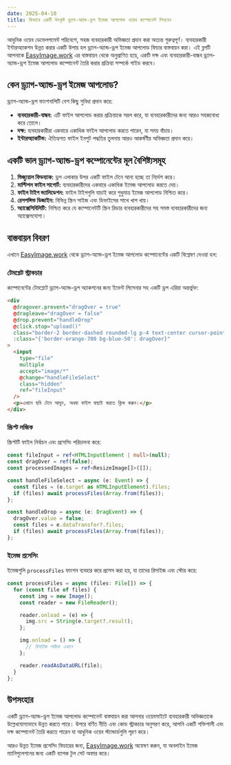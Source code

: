```yaml
---
date: 2025-04-10
title: কিভাবে একটি উৎকৃষ্ট ড্র্যাগ-অ্যান্ড-ড্রপ ইমেজ আপলোড ওয়েব কম্পোনেন্ট লিখবেন
---
```


আধুনিক ওয়েব ডেভেলপমেন্ট পরিবেশে, সহজ ব্যবহারকারী অভিজ্ঞতা প্রদান করা অত্যন্ত গুরুত্বপূর্ণ। ব্যবহারকারী ইন্টারঅ্যাকশন উন্নত করার একটি উপায় হল ড্র্যাগ-অ্যান্ড-ড্রপ ইমেজ আপলোড ফিচার বাস্তবায়ন করা। এই ব্লগটি আপনাকে [EasyImage.work](https://easyimage.work) এর বাস্তবায়ন থেকে অনুপ্রাণিত হয়ে, একটি দক্ষ এবং ব্যবহারকারী-বান্ধব ড্র্যাগ-অ্যান্ড-ড্রপ ইমেজ আপলোড কম্পোনেন্ট তৈরি করার প্রক্রিয়া সম্পর্কে গাইড করবে।

## কেন ড্র্যাগ-অ্যান্ড-ড্রপ ইমেজ আপলোড?

ড্র্যাগ-অ্যান্ড-ড্রপ ফাংশনালিটি বেশ কিছু সুবিধা প্রদান করে:

- **ব্যবহারকারী-বান্ধব:** এটি ফাইল আপলোড করার প্রক্রিয়াকে সরল করে, যা ব্যবহারকারীদের জন্য আরও সহজবোধ্য করে তোলে।
- **দক্ষ:** ব্যবহারকারীরা একবারে একাধিক ফাইল আপলোড করতে পারেন, যা সময় বাঁচায়।
- **ইন্টারঅ্যাকটিভ:** ঐতিহ্যগত ফাইল ইনপুট পদ্ধতির তুলনায় আরও আকর্ষণীয় অভিজ্ঞতা প্রদান করে।

## একটি ভাল ড্র্যাগ-অ্যান্ড-ড্রপ কম্পোনেন্টের মূল বৈশিষ্ট্যসমূহ

1. **ভিজ্যুয়াল ফিডব্যাক:** ড্রপ এলাকার উপর একটি ফাইল টেনে আনা হচ্ছে তা নির্দেশ করে।
2. **মাল্টিপল ফাইল সাপোর্ট:** ব্যবহারকারীদের একবারে একাধিক ইমেজ আপলোড করতে দেয়।
3. **ফাইল টাইপ ভ্যালিডেশন:** ফাইল টাইপগুলি যাচাই করে শুধুমাত্র ইমেজ আপলোড নিশ্চিত করে।
4. **রেসপন্সিভ ডিজাইন:** বিভিন্ন স্ক্রিন সাইজ এবং ডিভাইসের সাথে খাপ খায়।
5. **অ্যাক্সেসিবিলিটি:** নিশ্চিত করে যে কম্পোনেন্টটি স্ক্রিন রিডার ব্যবহারকারীদের সহ সমস্ত ব্যবহারকারীদের জন্য অ্যাক্সেসযোগ্য।

## বাস্তবায়ন বিবরণ

এখানে [EasyImage.work](https://easyimage.work) থেকে ড্র্যাগ-অ্যান্ড-ড্রপ ইমেজ আপলোড কম্পোনেন্টের একটি বিশ্লেষণ দেওয়া হল:

### টেমপ্লেট স্ট্রাকচার

কম্পোনেন্টের টেমপ্লেটে ড্র্যাগ-অ্যান্ড-ড্রপ অ্যাকশনের জন্য ইভেন্ট লিসেনার সহ একটি ড্রপ এরিয়া অন্তর্ভুক্ত:

```html
<div
  @dragover.prevent="dragOver = true"
  @dragleave="dragOver = false"
  @drop.prevent="handleDrop"
  @click.stop="upload()"
  class="border-2 border-dashed rounded-lg p-4 text-center cursor-pointer"
  :class="{'border-orange-700 bg-blue-50': dragOver}"
>
  <input
    type="file"
    multiple
    accept="image/*"
    @change="handleFileSelect"
    class="hidden"
    ref="fileInput"
  />
  <p>এখানে ছবি টেনে আনুন, অথবা ফাইল বাছাই করতে ক্লিক করুন।</p>
</div>
```

### স্ক্রিপ্ট লজিক

স্ক্রিপ্টটি ফাইল নির্বাচন এবং প্রসেসিং পরিচালনা করে:

```typescript
const fileInput = ref<HTMLInputElement | null>(null);
const dragOver = ref(false);
const processedImages = ref<ResizeImage[]>([]);

const handleFileSelect = async (e: Event) => {
  const files = (e.target as HTMLInputElement).files;
  if (files) await processFiles(Array.from(files));
};

const handleDrop = async (e: DragEvent) => {
  dragOver.value = false;
  const files = e.dataTransfer?.files;
  if (files) await processFiles(Array.from(files));
};
```

### ইমেজ প্রসেসিং

ইমেজগুলি `processFiles` ফাংশন ব্যবহার করে প্রসেস করা হয়, যা তাদের রিসাইজ এবং স্টোর করে:

```typescript
const processFiles = async (files: File[]) => {
  for (const file of files) {
    const img = new Image();
    const reader = new FileReader();

    reader.onload = (e) => {
      img.src = String(e.target?.result);
    };

    img.onload = () => {
      // রিসাইজ লজিক এখানে
    };

    reader.readAsDataURL(file);
  }
};
```

## উপসংহার

একটি ড্র্যাগ-অ্যান্ড-ড্রপ ইমেজ আপলোড কম্পোনেন্ট বাস্তবায়ন করা আপনার ওয়েবসাইটে ব্যবহারকারী অভিজ্ঞতাকে উল্লেখযোগ্যভাবে উন্নত করতে পারে। উপরে বর্ণিত নীতি এবং কোড স্ট্রাকচার অনুসরণ করে, আপনি একটি শক্তিশালী এবং দক্ষ কম্পোনেন্ট তৈরি করতে পারেন যা আধুনিক ওয়েব স্ট্যান্ডার্ডগুলি পূরণ করে।

আরও উন্নত ইমেজ প্রসেসিং ফিচারের জন্য, [EasyImage.work](https://easyimage.work) অন্বেষণ করুন, যা অনলাইন ইমেজ ম্যানিপুলেশনের জন্য একটি ব্যাপক টুল সেট অফার করে।
